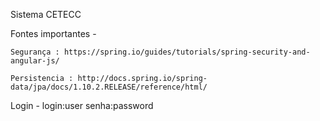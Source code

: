 Sistema CETECC 

Fontes importantes - 

    Segurança : https://spring.io/guides/tutorials/spring-security-and-angular-js/
    
    Persistencia : http://docs.spring.io/spring-data/jpa/docs/1.10.2.RELEASE/reference/html/

Login - 
  login:user
  senha:password
